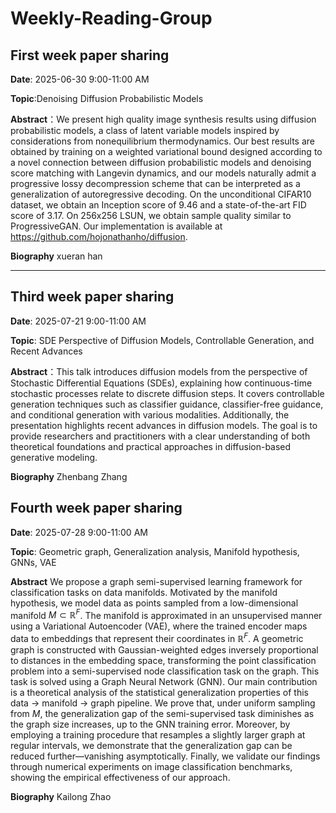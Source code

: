 # Weekly-Reading-Group
## First week paper sharing
**Date**: 2025-06-30 9:00-11:00 AM

**Topic**:Denoising Diffusion Probabilistic Models

**Abstract**：We present high quality image synthesis results using diffusion probabilistic models,
a class of latent variable models inspired by considerations from nonequilibrium
thermodynamics. Our best results are obtained by training on a weighted variational
bound designed according to a novel connection between diffusion probabilistic
models and denoising score matching with Langevin dynamics, and our models naturally admit a progressive lossy decompression scheme that can be interpreted as a
generalization of autoregressive decoding. On the unconditional CIFAR10 dataset,
we obtain an Inception score of 9.46 and a state-of-the-art FID score of 3.17. On
256x256 LSUN, we obtain sample quality similar to ProgressiveGAN. Our implementation is available at https://github.com/hojonathanho/diffusion.

**Biography**
xueran han

---

## Third week paper sharing

**Date**: 2025-07-21 9:00-11:00 AM

**Topic**: SDE Perspective of Diffusion Models, Controllable Generation, and Recent Advances

**Abstract**：This talk introduces diffusion models from the perspective of Stochastic Differential Equations (SDEs), explaining how continuous-time stochastic processes relate to discrete diffusion steps. It covers controllable generation techniques such as classifier guidance, classifier-free guidance, and conditional generation with various modalities. Additionally, the presentation highlights recent advances in diffusion models. The goal is to provide researchers and practitioners with a clear understanding of both theoretical foundations and practical approaches in diffusion-based generative modeling.

**Biography**
Zhenbang Zhang

## Fourth week paper sharing

**Date**: 2025-07-28 9:00-11:00 AM

**Topic**: Geometric graph, Generalization analysis, Manifold hypothesis, GNNs, VAE

**Abstract** We propose a graph semi-supervised learning framework for classification tasks on data manifolds. Motivated by the manifold hypothesis, we model data as points sampled from a low-dimensional manifold $M \subset \mathbb{R}^F$.
The manifold is approximated in an unsupervised manner using a Variational Autoencoder (VAE), where the trained encoder maps data to embeddings that represent their coordinates in $\mathbb{R}^F$. A geometric graph is constructed with Gaussian-weighted edges inversely proportional to distances in the embedding space, transforming the point classification problem into a semi-supervised node classification task on the graph. This task is solved using a Graph Neural Network (GNN). Our main contribution is a theoretical analysis of the statistical generalization properties of this data → manifold → graph pipeline. We prove that, under uniform sampling from $M$, the generalization gap of the semi-supervised task diminishes as the graph size increases, up to the GNN training error.
Moreover, by employing a training procedure that resamples a slightly larger graph at regular intervals, we demonstrate that the generalization gap can be reduced further—vanishing asymptotically. Finally, we validate our findings through numerical experiments on image classification benchmarks, showing the empirical effectiveness of our approach.

**Biography**
Kailong Zhao